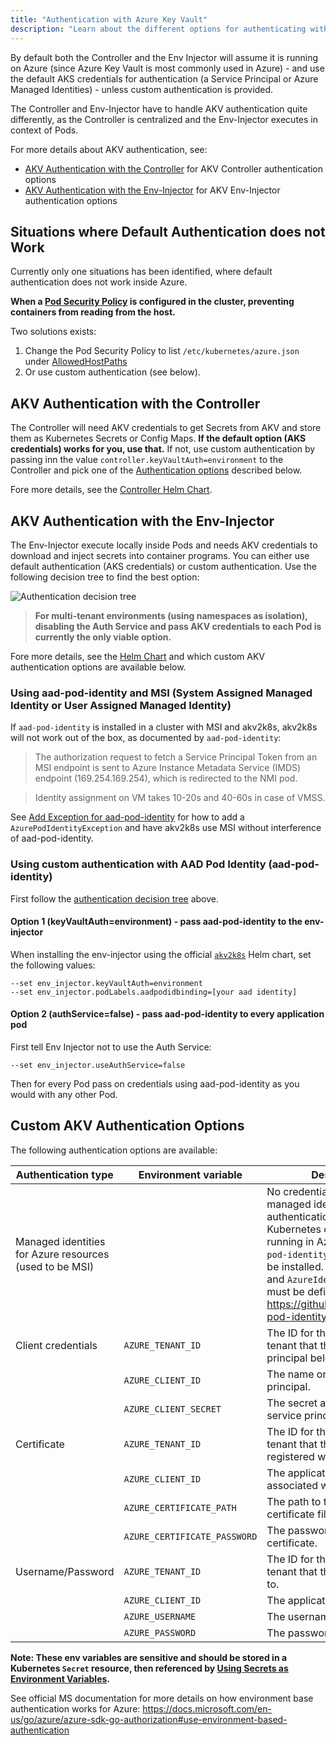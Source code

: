 ```yaml
---
title: "Authentication with Azure Key Vault"
description: "Learn about the different options for authenticating with Azure Key Vault."
---
```


By default both the Controller and the Env Injector will assume it is running on Azure (since Azure Key Vault is most commonly used in Azure) - and use the default AKS credentials for authentication (a Service Principal or Azure Managed Identities) - unless custom authentication is provided.

The Controller and Env-Injector have to handle AKV authentication quite differently, as the Controller is centralized and the Env-Injector executes in context of Pods.

For more details about AKV authentication, see:
  * [AKV Authentication with the Controller](#akv-authentication-with-the-controller) for AKV Controller authentication options
  * [AKV Authentication with the Env-Injector](#akv-authentication-with-the-env-injector) for AKV Env-Injector authentication options

## Situations where Default Authentication does not Work

Currently only one situations has been identified, where default authentication does not work inside Azure.

**When a [Pod Security Policy](https://kubernetes.io/docs/concepts/policy/pod-security-policy/) is configured in the cluster, preventing containers from reading from the host.**

Two solutions exists:  
  1. Change the Pod Security Policy to list `/etc/kubernetes/azure.json` under [AllowedHostPaths](https://kubernetes.io/docs/concepts/policy/pod-security-policy/#volumes-and-file-systems) 
  2. Or use custom authentication (see below). 

## AKV Authentication with the Controller

The Controller will need AKV credentials to get Secrets from AKV and store them as Kubernetes Secrets or Config Maps. **If the default option (AKS credentials) works for you, use that.** If not, use custom authentication by passing inn the value `controller.keyVaultAuth=environment` to the Controller and pick one of the [Authentication options](#custom-akv-authentication-options) described below.

Fore more details, see the [Controller Helm Chart](https://github.com/SparebankenVest/public-helm-charts/tree/master/stable/azure-key-vault-controller/README.md).

## AKV Authentication with the Env-Injector

The Env-Injector execute locally inside Pods and needs AKV credentials to download and inject secrets into container programs. You can either use default authentication (AKS credentials) or custom authentication. Use the following decision tree to find the best option:

![Authentication decision tree](https://embed.creately.com/9XlkIhybc1S?type=svg)

> **For multi-tenant environments (using namespaces as isolation), disabling the Auth Service and pass AKV credentials to each Pod is currently the only viable option.**

Fore more details, see the [Helm Chart](https://github.com/SparebankenVest/public-helm-charts/tree/master/stable/akv2k8s/README.md) and which custom AKV authentication options are available below.

### Using aad-pod-identity and MSI (System Assigned Managed Identity or User Assigned Managed Identity)

If `aad-pod-identity` is installed in a cluster with MSI and akv2k8s, akv2k8s will not work out of the box, as documented by `aad-pod-identity`:

>The authorization request to fetch a Service Principal Token from an MSI endpoint is sent to Azure Instance Metadata Service (IMDS) endpoint (169.254.169.254), which is redirected to the NMI pod. 

>Identity assignment on VM takes 10-20s and 40-60s in case of VMSS.

See [Add Exception for aad-pod-identity](../installation/with-aad-pod-identity) for how to add a `AzurePodIdentityException` and have akv2k8s use MSI without interference of aad-pod-identity.

### Using custom authentication with AAD Pod Identity (aad-pod-identity)

First follow the [authentication decision tree](#akv-authentication-with-the-env-injector) above.

#### Option 1 (keyVaultAuth=environment) - pass aad-pod-identity to the env-injector

When installing the env-injector using the official [`akv2k8s`](https://github.com/SparebankenVest/public-helm-charts/tree/master/stable/akv2k8s) Helm chart, set the following values:

```
--set env_injector.keyVaultAuth=environment
--set env_injector.podLabels.aadpodidbinding=[your aad identity]
```

#### Option 2 (authService=false) - pass aad-pod-identity to every application pod

First tell Env Injector not to use the Auth Service:

```
--set env_injector.useAuthService=false
```

Then for every Pod pass on credentials using aad-pod-identity as you would with any other Pod. 

## Custom AKV Authentication Options

The following authentication options are available:

| Authentication type |	Environment variable         | Description |
| ------------------- | ---------------------------- | ------------ |
| Managed identities for Azure resources (used to be MSI) | | No credentials are needed for managed identity authentication. The Kubernetes cluster must be running in Azure and the `aad-pod-identity` controller must be installed. A `AzureIdentity` and `AzureIdentityBinding` must be defined. See https://github.com/Azure/aad-pod-identity for details. |
| Client credentials 	| `AZURE_TENANT_ID` 	         | The ID for the Active Directory tenant that the service principal belongs to. |
|                     |	`AZURE_CLIENT_ID` 	         | The name or ID of the service principal. |
|                     |	`AZURE_CLIENT_SECRET`        | The secret associated with the service principal. |
| Certificate 	      | `AZURE_TENANT_ID`            | The ID for the Active Directory tenant that the certificate is registered with. |
|                     | `AZURE_CLIENT_ID`            | The application client ID associated with the certificate. |
|                     | `AZURE_CERTIFICATE_PATH`     | The path to the client certificate file. |
|                     | `AZURE_CERTIFICATE_PASSWORD` | The password for the client certificate. |
| Username/Password   | `AZURE_TENANT_ID`            | The ID for the Active Directory tenant that the user belongs to. |
|                     | `AZURE_CLIENT_ID`            | The application client ID. |
|                     | `AZURE_USERNAME`             | The username to sign in with.
|                     | `AZURE_PASSWORD`             | The password to sign in with. |

**Note: These env variables are sensitive and should be stored in a Kubernetes `Secret` resource, then referenced by [Using Secrets as Environment Variables](https://kubernetes.io/docs/concepts/configuration/secret/#using-secrets-as-environment-variables).** 

See official MS documentation for more details on how environment base authentication works for Azure: https://docs.microsoft.com/en-us/go/azure/azure-sdk-go-authorization#use-environment-based-authentication
